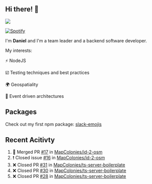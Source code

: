 ## Hi there! 👋

<p>
  <img src="https://github-readme-stats.vercel.app/api?username=syncush&theme=tokyonight">
</p>

[![Spotify](https://novatorem-rust.vercel.app/api/spotify)](https://open.spotify.com/user/syncush)

I'm **Daniel** and I'm a team leader and a backend software developer.

My interests:

⚡ NodeJS

☑️ Testing techniques and best practices

🌍 Geospatiality

🧠 Event driven architectures

## Packages
Check out my first npm package: [slack-emojis](https://www.npmjs.com/package/slack-emojis)

## Recent Acitivty
<!--START_SECTION:activity-->
1. 🎉 Merged PR [#17](https://github.com/MapColonies/id-2-osm/pull/17) in [MapColonies/id-2-osm](https://github.com/MapColonies/id-2-osm)
2. ❗️ Closed issue [#16](https://github.com/MapColonies/id-2-osm/issues/16) in [MapColonies/id-2-osm](https://github.com/MapColonies/id-2-osm)
3. ❌ Closed PR [#31](https://github.com/MapColonies/ts-server-boilerplate/pull/31) in [MapColonies/ts-server-boilerplate](https://github.com/MapColonies/ts-server-boilerplate)
4. ❌ Closed PR [#30](https://github.com/MapColonies/ts-server-boilerplate/pull/30) in [MapColonies/ts-server-boilerplate](https://github.com/MapColonies/ts-server-boilerplate)
5. ❌ Closed PR [#28](https://github.com/MapColonies/ts-server-boilerplate/pull/28) in [MapColonies/ts-server-boilerplate](https://github.com/MapColonies/ts-server-boilerplate)
<!--END_SECTION:activity-->

